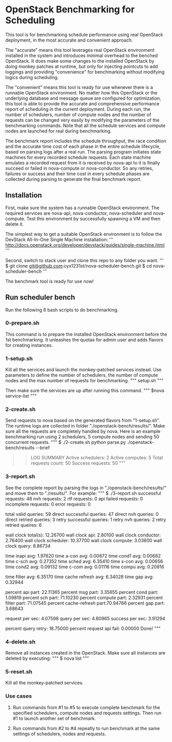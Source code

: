 # OpenStack Benchmarking for Scheduling

This tool is for benchmarking schedule performance using real OpenStack
deployment, in the most accurate and convenient approach.

The "accurate" means this tool leverages real OpenStack environment installed
in the system and introduces minimal overhead to the benched OpenStack. It does
make some changes to the installed OpenStack by doing monkey patches at
runtime, but only for injecting pointcuts to add loggings and providing
"convenience" for benchmarking without modifying logics during scheduling.

The "convenient" means this tool is ready for use whenever there is a runnable
OpenStack environment. No matter how this OpenStack or the underlying database
and message queue are configured for optimization, this tool is able to provide
the accurate and comprehensive performance report of scheduling in the current
deployment. During each run, the number of schedulers, number of compute
nodes and the number of requests can be changed very easily by modifying the
parameters of the benchmarking commands. Note that all the schedule services
and compute nodes are launched for real during benchmarking.

The benchmark report includes the schedule throughput, the race condition and
the accurate time cost of each phase in the entire schedule lifecycle, based on
parsing logs after a real run. The parsing program initiates state machines for
every recorded schedule requests. Each state machine emulates a recorded
request from it is received by nova-api to it is finally succeed or failed in
nova-compute or nova-conductor. So any retries, failures or success and their
time cost in every schedule phases are collected during parsing to generate the
final benchmark report.

## Installation

First, make sure the system has a runnable OpenStack environment. The required
services are nova-api, nova-conductor, nova-scheduler and nova-compute. Test
this environment by successfully spawning a VM and then delete it.

The simplest way to get a suitable OpenStack environment is to follow the
DevStack All-In-One Single Machine installation:
'''
http://docs.openstack.org/developer/devstack/guides/single-machine.html
''' 

Second, switch to stack user and clone this repo to any folder you want.
'''
$ git clone git@github.com:cyx1231st/nova-scheduler-bench.git
$ cd nova-scheduler-bench
'''

The benchmark tool is ready for use now!

## Run scheduler bench

Run the following 6 bash scripts to do benchmarking.

### 0-prepare.sh

This command is to prepare the installed OpenStack environment before the 1st
benchmarking. It unleashes the quotas for admin user and adds flavors for
creating instances.

### 1-setup.sh

Kill all the services and launch the monkey-patched services instead. Use
parameters to define the number of schedulers, the number of compute nodes and
the max number of requests for benchmarking.
"""
setup.sh <number of schedulers> <number of nodes> <number of max requests>
"""

Then make sure the services are up after running this command.
"""
$nova service-list
"""

### 2-create.sh

Send requests to nova based on the generated flavors from "1-setup.sh". The
runtime logs are collected in folder "./openstack-bench/results/". Make sure
all the requests are completely handled by nova. Here is an example
benchmarking run using 2 schedulers, 5 compute nodes and sending 50 concurrent
requests.
"""
$ ./2-create.sh
python parse.py ./openstack-bench/results --brief

 >> LOG SUMMARY
Active schedulers: 2
Active computes: 5
Total requests count: 50
  Success requests: 50
"""

### 3-report.sh

See the complete report by parsing the logs in "./openstack-bench/results/" and
move them to "./results/".
For example:
"""
$ ./3-report.sh
successful requests:       48
nvh requests:              2
rtf requests:              0
api failed requests:       0
incomplete requests:       0
error requests:            0

total valid queries:       59
direct successful queries: 47
direct nvh queries:        0
direct retried queries:    3
retry successful queries:  1
retry nvh queries:         2
retry retried queires:     6

wall clock total(s):       12.26700
wall clock api:            2.80100
wall clock conductor:      2.76400
wall clock scheduler:      10.37700
wall clock compute:        3.03600
wall clock query:          8.86734

time inapi avg:            1.97620
time a-con avg:            0.00872
time cond1 avg:            0.00682
time c-sch avg:            0.27352
time sched avg:            6.35410
time s-con avg:            0.00656
time cond2 avg:            0.09132
time c-com avg:            0.01116
time compu avg:            0.20816

time filter avg:           6.35170
time cache refresh avg:    6.34028
time gap avg:              0.32944

percent api part:          22.11365
percent msg part:          3.35655
percent cond part:         1.09819
percent sch part:          71.10230
percent compute part:      2.32931
percent filter part:       71.07545
percent cache-refresh part:70.94766
percent gap part:          3.68643

request per sec:           4.07598
query per sec:             4.80965
success per sec:           3.91294

percent query retry:       18.75000
percent request api fail:  0.00000
Done!
"""

### 4-delete.sh

Remove all instances created in the OpenStack.
Make sure all instances are deleted by executing:
"""
$ nova list
"""

### 5-reset.sh

Kill all the monkey-patched services.

### Use cases

1. Run commands from #1 to #5 to execute complete benchmark for the specified
schedulers, compute nodes and requests settings. Then run #1 to launch another
set of benchmark.

2. Run commands from #2 to #4 repeatly to run benchmark at the same settings of
schedulers, nodes and requests.
